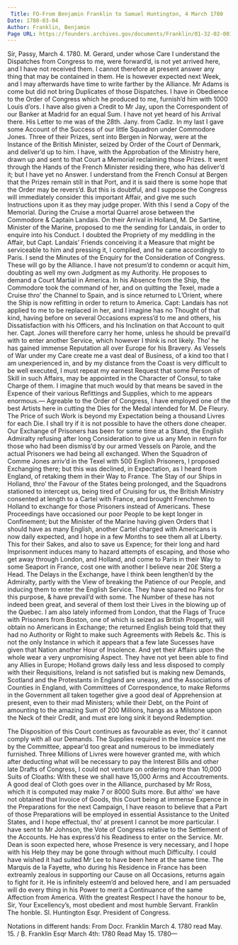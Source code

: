 ```yaml
---
 Title: FO-From Benjamin Franklin to Samuel Huntington, 4 March 1780
Date: 1780-03-04
Author: Franklin, Benjamin
Page URL: https://founders.archives.gov/documents/Franklin/01-32-02-0018
---
```


Sir,
Passy, March 4. 1780.
M. Gerard, under whose Care I understand the Dispatches from Congress to me, were forward’d, is not yet arrived here, and I have not received them. I cannot therefore at present answer any thing that may be contained in them. He is however expected next Week, and I may afterwards have time to write farther by the Alliance. Mr Adams is come but did not bring Duplicates of those Dispatches. I have in Obedience to the Order of Congress which he produced to me, furnish’d him with 1000 Louis d’ors. I have also given a Credit to Mr Jay, upon the Correspondent of our Banker at Madrid for an equal Sum. I have not yet heard of his Arrival there. His Letter to me was of the 28th. Jany. from Cadiz.
In my last I gave some Account of the Success of our little Squadron under Commodore Jones. Three of their Prizes, sent into Bergen in Norway, were at the Instance of the British Minister, seized by Order of the Court of Denmark, and deliver’d up to him. I have, with the Approbation of the Ministry here, drawn up and sent to that Court a Memorial reclaiming those Prizes. It went through the Hands of the French Minister residing there, who has deliver’d it; but I have yet no Answer. I understand from the French Consul at Bergen that the Prizes remain still in that Port, and it is said there is some hope that the Order may be revers’d. But this is doubtful, and I suppose the Congress will immediately consider this important Affair, and give me such Instructions upon it as they may judge proper. With this I send a Copy of the Memorial.
During the Cruise a mortal Quarrel arose between the Commodore & Captain Landais. On their Arrival in Holland, M. De Sartine, Minister of the Marine, proposed to me the sending for Landais, in order to enquire into his Conduct. I doubted the Propriety of my meddling in the Affair, but Capt. Landais’ Friends conceiving it a Measure that might be serviceable to him and pressing it, I complied, and he came accordingly to Paris. I send the Minutes of the Enquiry for the Consideration of Congress. These will go by the Alliance. I have not presum’d to condemn or acquit him, doubting as well my own Judgment as my Authority. He proposes to demand a Court Martial in America. In his Absence from the Ship, the Commodore took the command of her, and on quitting the Texel, made a Cruise thro’ the Channel to Spain, and is since returned to L’Orient, where the Ship is now refitting in order to return to America. Capt: Landais has not applied to me to be replaced in her, and I imagine has no Thought of that kind, having before on several Occasions express’d to me and others, his Dissatisfaction with his Officers, and his Inclination on that Account to quit her. Capt. Jones will therefore carry her home, unless he should be prevail’d with to enter another Service, which however I think is not likely. Tho’ he has gained immense Reputation all over Europe for his Bravery.
As Vessels of War under my Care create me a vast deal of Business, of a kind too that I am unexperienced in, and by my distance from the Coast is very difficult to be well executed, I must repeat my earnest Request that some Person of Skill in such Affairs, may be appointed in the Character of Consul, to take Charge of them. I imagine that much would by that means be saved in the Expence of their various Refittings and Supplies, which to me appears enormous.—
Agreable to the Order of Congress, I have employed one of the best Artists here in cutting the Dies for the Medal intended for M. De Fleury. The Price of such Work is beyond my Expectation being a thousand Livres for each Die. I shall try if it is not possible to have the others done cheaper.
Our Exchange of Prisoners has been for some time at a Stand, the English Admiralty refusing after long Consideration to give us any Men in return for those who had been dismiss’d by our armed Vessels on Parole, and the actual Prisoners we had being all exchanged. When the Squadron of Comme Jones arriv’d in the Texel with 500 English Prisoners, I proposed Exchanging there; but this was declined, in Expectation, as I heard from England, of retaking them in their Way to France. The Stay of our Ships in Holland, thro’ the Favour of the States being prolonged, and the Squadrons stationed to intercept us, being tired of Cruising for us, the British Ministry consented at length to a Cartel with France, and brought Frenchmen to Holland to exchange for those Prisoners instead of Americans. These Proceedings have occasioned our poor People to be kept longer in Confinement; but the Minister of the Marine having given Orders that I should have as many English, another Cartel charged with Americans is now daily expected, and I hope in a few Months to see them all at Liberty. This for their Sakes, and also to save us Expence; for their long and hard Imprisonment induces many to hazard attempts of escaping, and those who get away through London, and Holland, and come to Paris in their Way to some Seaport in France, cost one with another I believe near 20£ Sterg a Head. The Delays in the Exchange, have I think been lengthen’d by the Admiralty, partly with the View of breaking the Patience of our People, and inducing them to enter the English Service. They have spared no Pains for this purpose, & have prevail’d with some. The Number of these has not indeed been great, and several of them lost their Lives in the blowing up of the Quebec. I am also lately informed from London, that the Flags of Truce with Prisoners from Boston, one of which is seized as British Property, will obtain no Americans in Exchange; the returned English being told that they had no Authority or Right to make such Agreements with Rebels &c. This is not the only Instance in which it appears that a few late Sucesses have given that Nation another Hour of Insolence. And yet their Affairs upon the whole wear a very unpromising Aspect. They have not yet been able to find any Allies in Europe; Holland grows daily less and less disposed to comply with their Requisitions, Ireland is not satisfied but is making new Demands, Scotland and the Protestants in England are uneasy, and the Associations of Counties in England, with Committees of Correspondence, to make Reforms in the Government all taken together give a good deal of Apprehension at present, even to their mad Ministers; while their Debt, on the Point of amounting to the amazing Sum of 200 Millions, hangs as a Milstone upon the Neck of their Credit, and must ere long sink it beyond Redemption.

The Disposition of this Court continues as favourable as ever, tho’ it cannot comply with all our Demands. The Supplies required in the Invoice sent me by the Committee, appear’d too great and numerous to be immediately furnished. Three Millions of Livres were however granted me, with which after deducting what will be necessary to pay the Interest Bills and other late Drafts of Congress, I could not venture on ordering more than 10,000 Suits of Cloaths: With these we shall have 15,000 Arms and Accoutrements. A good deal of Cloth goes over in the Alliance, purchased by Mr Ross, which it is computed may make 7 or 8000 Suits more. But altho’ we have not obtained that Invoice of Goods, this Court being at immense Expence in the Preparations for the next Campaign, I have reason to believe that a Part of those Preparations will be employed in essential Assistance to the United States, and I hope effectual, tho’ at present I cannot be more particular.
I have sent to Mr Johnson, the Vote of Congress relative to the Settlement of the Accounts. He has express’d his Readiness to enter on the Service. Mr. Dean is soon expected here, whose Presence is very necessary, and I hope with his Help they may be gone through without much Difficulty. I could have wished it had suited Mr Lee to have been here at the same time.
The Marquis de la Fayette, who during his Residence in France has been extreamly zealous in supporting our Cause on all Occasions, returns again to fight for it. He is infinitely esteem’d and beloved here, and I am persuaded will do every thing in his Power to merit a Continuance of the same Affection from America.
With the greatest Respect I have the honour to be, Sir, Your Excellency’s, most obedient and most humble Servant.
Franklin
The honble. Sl. Huntington Esqr. President of Congress.
 
Notations in different hands: From Docr. Franklin March 4. 1780 read May. 15. / B. Franklin Esqr March 4th: 1780 Read May 15. 1780—

